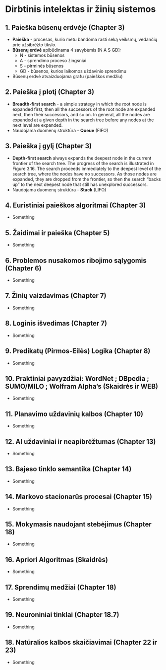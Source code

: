 # Dirbtinis intelektas ir žinių sistemos

## 1. Paieška būsenų erdvėje (Chapter 3)

- **Paieška** - procesas, kurio metu bandoma rasti seką veiksmų, vedančių prie užsibrėžto tikslo.
- **Būsenų erdvė** apibūdinama 4 savybėmis [N A S GD]:
  - N - sistemos būsenos
  - A - sprendimo proceso žingsniai
  - S - pirminės būsenos
  - GD - būsenos, kurios laikomos uždavinio sprendimu
- Būsenų erdvė atvaizduojama grafu (paieškos medžiu)

## 2. Paieška į plotį (Chapter 3)

- **Breadth-first search** - a simple strategy in which the root node is expanded first, then all the successors of the root node are expanded next, then their successors, and so on. In general, all the nodes are expanded at a given depth in the search tree before any nodes at the next level are expanded.
- Naudojama duomenų struktūra - **Queue** (FIFO)

## 3. Paieška į gylį (Chapter 3)

- **Depth-first search** always expands the deepest node in the current frontier of the search tree. The progress of the search is illustrated in Figure 3.16. The search proceeds immediately to the deepest level of the search tree, where the nodes have no successors. As those nodes are expanded, they are dropped from the frontier, so then the search “backs up” to the next deepest node that still has unexplored successors.
- Naudojama duomenų struktūra - **Stack** (LIFO)

## 4. Euristiniai paieškos algoritmai (Chapter 3)

- Something

## 5. Žaidimai ir paieška (Chapter 5)

- Something

## 6. Problemos nusakomos ribojimo sąlygomis (Chapter 6)

- Something

## 7. Žinių vaizdavimas (Chapter 7)

- Something

## 8. Loginis išvedimas (Chapter 7)

- Something

## 9. Predikatų (Pirmos-Eilės) Logika (Chapter 8)

- Something

## 10. Praktiniai pavyzdžiai:  WordNet ; DBpedia ; SUMO/MILO ; Wolfram Alpha’s (Skaidrės ir WEB)

- Something

## 11. Planavimo uždavinių kalbos (Chapter 10)

- Something

## 12. AI uždaviniai ir neapibrėžtumas (Chapter 13)

- Something

## 13. Bajeso tinklo semantika (Chapter 14)

- Something

## 14. Markovo stacionarūs procesai (Chapter 15)

- Something

## 15. Mokymasis naudojant stebėjimus (Chapter 18)

- Something

## 16. Apriori Algoritmas (Skaidrės)

- Something

## 17. Sprendimų medžiai (Chapter 18)

- Something

## 19. Neuroniniai tinklai (Chapter 18.7)

- Something

## 18. Natūralios kalbos skaičiavimai (Chapter 22 ir 23)

- Something
